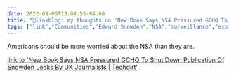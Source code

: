 ```yaml
---
date: 2022-09-06T13:04:53-04:00
title: "🔗linkblog: my thoughts on 'New Book Says NSA Pressured GCHQ To Shut Down Publication Of Snowden Leaks By UK Journalists | Techdirt'"
tags: ["link","Communities","Edward Snowden","NSA","surveillance","espionage"]
---
```

Americans should be more worried about the NSA than they are.
 

[link to 'New Book Says NSA Pressured GCHQ To Shut Down Publication Of Snowden Leaks By UK Journalists | Techdirt'](https://www.techdirt.com/2022/09/06/new-book-says-nsa-pressured-gchq-to-shut-down-publication-of-snowden-leaks-by-uk-journalists/)
